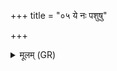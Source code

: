 +++
title = "०५ ये नः पशुषु"

+++
<details><summary>मूलम् (GR)</summary>

ये नः पशुषु दिप्सन्त्य्  
आशायां पुरुषेषु च ।  
तांस् त्वं सहस्राक्षेशानः  
पिशाचाꣳ अर्चिषा दह ॥
</details>